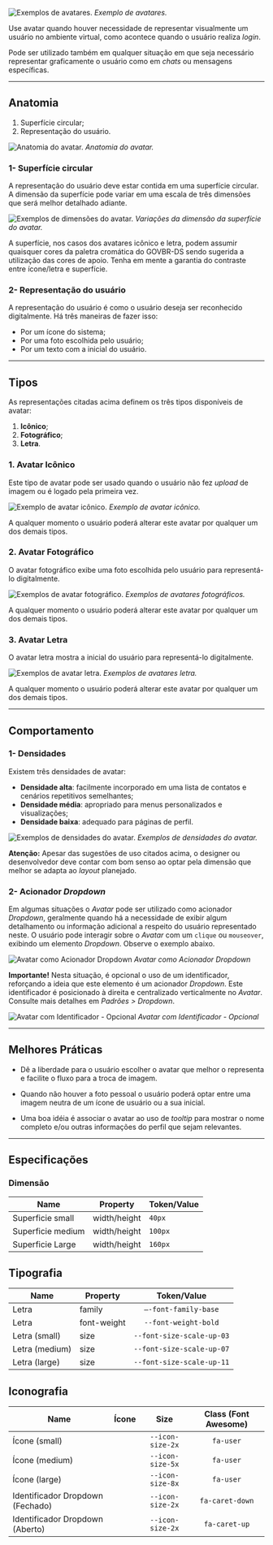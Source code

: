[version]: # (2.0.2)

![Exemplos de avatares.](imagens/avatar-diretriz.png)
*Exemplo de avatares.*

Use avatar quando houver necessidade de representar visualmente um usuário no ambiente virtual, como acontece quando o usuário realiza *login*.

Pode ser utilizado também em qualquer situação em que seja necessário representar graficamente o usuário como em *chats* ou mensagens específicas.

---

## Anatomia

1. Superfície circular;
2. Representação do usuário.

![Anatomia do avatar.](imagens/avatar-anatomia.png)
*Anatomia do avatar.*

### 1- Superfície circular

A representação do usuário deve estar contida em uma superfície circular. A dimensão da superfície pode variar em uma escala de três dimensões que será melhor detalhado adiante.

![Exemplos de dimensões do avatar.](imagens/superficie.png)
*Variações da dimensão da superfície do avatar.*

A superfície, nos casos dos avatares icônico e letra, podem assumir quaisquer cores da paletra cromática do GOVBR-DS sendo sugerida a utilização das cores de apoio. Tenha em mente a garantia do contraste entre ícone/letra e superfície.

### 2- Representação do usuário

A representação do usuário é como o usuário deseja ser reconhecido digitalmente. Há três maneiras de fazer isso:

- Por um ícone do sistema;
- Por uma foto escolhida pelo usuário;
- Por um texto com a inicial do usuário.

---

## Tipos

As representações citadas acima definem os três tipos disponíveis de avatar:

1. **Icônico**;
2. **Fotográfico**;
3. **Letra**.

### 1. Avatar Icônico

Este tipo de avatar pode ser usado quando  o usuário não fez *upload* de imagem ou é logado pela primeira vez.

![Exemplo de avatar icônico.](imagens/avatar-iconico.png)
*Exemplo de avatar icônico.*

A qualquer momento o usuário poderá alterar este avatar por qualquer um dos demais tipos.

### 2. Avatar Fotográfico

O avatar fotográfico exibe uma foto escolhida pelo usuário para representá-lo digitalmente.

![Exemplos de avatar fotográfico.](imagens/avatar-fotografico.png)
*Exemplos de avatares fotográficos.*

A qualquer momento o usuário poderá alterar este avatar por qualquer um dos demais tipos.

### 3. Avatar Letra

O avatar letra mostra a inicial do usuário para representá-lo digitalmente.

![Exemplos de avatar letra.](imagens/avatar-letra.png)
*Exemplos de avatares letra.*

A qualquer momento o usuário poderá alterar este avatar por qualquer um dos demais tipos.

---

## Comportamento

### 1- Densidades

Existem três densidades de avatar:

- **Densidade alta**: facilmente incorporado em uma lista de contatos e cenários repetitivos semelhantes;
- **Densidade média**: apropriado para menus personalizados e visualizações;
- **Densidade baixa**: adequado para páginas de perfil.

![Exemplos de densidades do avatar.](imagens/avatar-scale.png)
*Exemplos de densidades do avatar.*

**Atenção:** Apesar das sugestões de uso citados acima, o designer ou desenvolvedor deve contar com bom senso ao optar pela dimensão que melhor se adapta ao *layout* planejado.

### 2- Acionador *Dropdown*

Em algumas situações o *Avatar* pode ser utilizado como acionador *Dropdown*, geralmente quando há a necessidade de exibir algum detalhamento ou informação adicional a respeito do usuário representado neste. O usuário pode interagir sobre o *Avatar* com um `clique` ou `mouseover`, exibindo um elemento *Dropdown*. Observe o exemplo abaixo.

![Avatar como Acionador Dropdown](imagens/avatar-trigger-01.png)
*Avatar como Acionador Dropdown*

**Importante!** Nesta situação, é opcional o uso de um identificador, reforçando a ideia que este elemento é um acionador *Dropdown*. Este identificador é posicionado à direita e centralizado verticalmente no *Avatar*. Consulte mais detalhes em *Padrões > Dropdown*.

![Avatar com Identificador - Opcional](imagens/avatar-trigger-02.png)
*Avatar com Identificador - Opcional*

---

## Melhores Práticas

- Dê a liberdade para o usuário escolher o avatar que melhor o representa e facilite o fluxo para a troca de imagem.

- Quando não houver a foto pessoal o usuário poderá optar entre uma imagem neutra de um ícone de usuário ou a sua inicial.

- Uma boa idéia é associar o avatar ao uso de *tooltip* para mostrar o nome completo e/ou outras informações do perfil que sejam relevantes.

---

## Especificações

### Dimensão

| Name              | Property     | Token/Value |
| ----------------- | ------------ | ----------- |
| Superficie small  | width/height | `40px`      |
| Superficie medium | width/height | `100px`     |
| Superficie Large  | width/height | `160px`     |

## Tipografia

| Name           | Property    |        Token/Value        |
| -------------- | ----------- | :-----------------------: |
| Letra          | family      |   `–-font-family-base`    |
| Letra          | font-weight |   `--font-weight-bold`    |
| Letra (small)  | size        | `--font-size-scale-up-03` | `--font-weight-bold` |
| Letra (medium) | size        | `--font-size-scale-up-07` | `--font-weight-bold` |
| Letra (large)  | size        | `--font-size-scale-up-11` | `--font-weight-bold` |

## Iconografia

| Name                             |               Ícone               |       Size       | Class (Font Awesome) |
| -------------------------------- | :-------------------------------: | :--------------: | :------------------: |
| Ícone (small)                    |    <i class="fas fa-user"></i>    | `--icon-size-2x` |      `fa-user`       |
| Ícone (medium)                   |    <i class="fas fa-user"></i>    | `--icon-size-5x` |      `fa-user`       |
| Ícone (large)                    |    <i class="fas fa-user"></i>    | `--icon-size-8x` |      `fa-user`       |
| Identificador Dropdown (Fechado) | <i class="fas fa-caret-down"></i> | `--icon-size-2x` |   `fa-caret-down`    |
| Identificador Dropdown (Aberto)  |  <i class="fas fa-caret-up"></i>  | `--icon-size-2x` |    `fa-caret-up`     |
